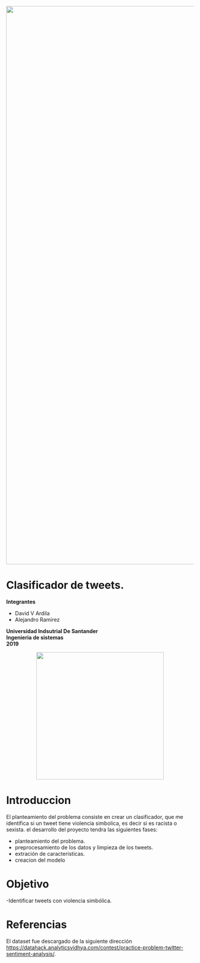 <p align="center"><img src="https://cdn.coincrispy.com/wp-content/uploads/2018/08/performing-twitter-sentiment-analysis1-696x410.jpeg" width="1500" heigth="500"></p>


# Clasificador de tweets.
**Integrantes**
- David V Ardila
- Alejandro Ramirez



**Universidad Indsutrial De Santander** </br>
**Ingenieria de sistemas**</br>
**2019**</br>
<p align="center"><img src="http://garza.uis.edu.co/idayregreso/images/logoUIS.jpg" width="342" heigth="166"></p>



# Introduccion
El planteamiento del problema consiste en crear un clasificador, que me identifica si un tweet tiene violencia simbolica, es decir si es racista o sexista. el desarrollo del proyecto tendra las siguientes fases:

<ul>
   <li> planteamiento del problema.
   <li> preprocesamiento de los datos y limpieza de los tweets.
   <li> extración de caracteristicas.
   <li> creacion del modelo
</ul>




# Objetivo
 -Identificar tweets con violencia simbólica.<br> 
 


# Referencias
El dataset fue descargado de la siguiente dirección https://datahack.analyticsvidhya.com/contest/practice-problem-twitter-sentiment-analysis/.




